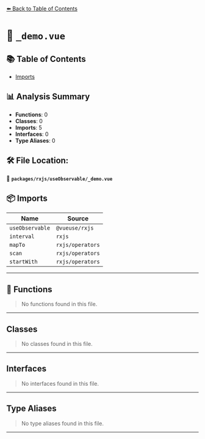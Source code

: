 [⬅️ Back to Table of Contents](../../../index.md)

# 📄 `_demo.vue`

## 📚 Table of Contents

- [Imports](#imports)

## 📊 Analysis Summary

- **Functions**: 0
- **Classes**: 0
- **Imports**: 5
- **Interfaces**: 0
- **Type Aliases**: 0

## 🛠️ File Location:
📂 **`packages/rxjs/useObservable/_demo.vue`**

## 📦 Imports

| Name | Source |
|------|--------|
| `useObservable` | `@vueuse/rxjs` |
| `interval` | `rxjs` |
| `mapTo` | `rxjs/operators` |
| `scan` | `rxjs/operators` |
| `startWith` | `rxjs/operators` |


---

## 🔧 Functions

> No functions found in this file.


---

## Classes

> No classes found in this file.


---

## Interfaces

> No interfaces found in this file.


---

## Type Aliases

> No type aliases found in this file.


---